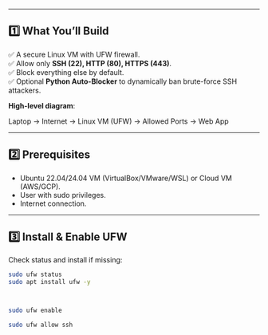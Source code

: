 
---

## 1️⃣ What You’ll Build

✅ A secure Linux VM with UFW firewall.  
✅ Allow only **SSH (22), HTTP (80), HTTPS (443)**.  
✅ Block everything else by default.  
✅ Optional **Python Auto-Blocker** to dynamically ban brute-force SSH attackers.  

**High-level diagram**:  

Laptop → Internet → Linux VM (UFW) → Allowed Ports → Web App

---

## 2️⃣ Prerequisites

- Ubuntu 22.04/24.04 VM (VirtualBox/VMware/WSL) or Cloud VM (AWS/GCP).  
- User with sudo privileges.  
- Internet connection.  

---

## 3️⃣ Install & Enable UFW

Check status and install if missing:
```bash
sudo ufw status
sudo apt install ufw -y



sudo ufw enable

sudo ufw allow ssh

